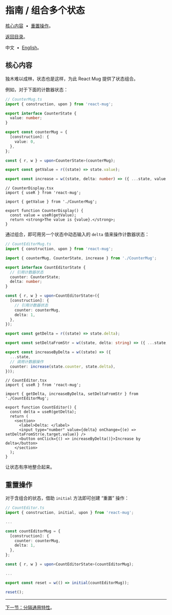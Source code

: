 # 指南 / 组合多个状态

[核心内容](#5edffd6) &nbsp;•&nbsp; [重置操作](#3b3988e)。

[返回目录](./README.zh-Hans.md)。

中文 &nbsp;•&nbsp; [English](./7f95611.md)。

## <span id="5edffd6"></span>核心内容

独木难以成林，状态也是这样，为此 React Mug 提供了状态组合。

例如，对于下面的计数器状态：

```ts
// CounterMug.ts
import { construction, upon } from 'react-mug';

export interface CounterState {
  value: number;
}

export const counterMug = {
  [construction]: {
    value: 0,
  },
};

const { r, w } = upon<CounterState>(counterMug);

export const getValue = r((state) => state.value);

export const increase = w((state, delta: number) => ({ ...state, value: state.value + delta }));
```

```tsx
// CounterDisplay.tsx
import { useR } from 'react-mug';

import { getValue } from './CounterMug';

export function CounterDisplay() {
  const value = useR(getValue);
  return <strong>The value is {value}.</strong>;
}
```

通过组合，即可用另一个状态中动态输入的 `delta` 值来操作计数器状态：

```ts
// CountEditorMug.ts
import { construction, upon } from 'react-mug';

import { counterMug, CounterState, increase } from './CounterMug';

export interface CountEditorState {
  // 引用计数器状态
  counter: CounterState;
  delta: number;
}

const { r, w } = upon<CountEditorState>({
  [construction]: {
    // 引用计数器状态
    counter: counterMug,
    delta: 1,
  },
});

export const getDelta = r((state) => state.delta);

export const setDeltaFromStr = w((state, delta: string) => ({ ...state, delta: parseInt(delta) }));

export const increaseByDelta = w((state) => ({
  ...state,
  // 调用计数器操作
  counter: increase(state.counter, state.delta),
}));
```

```tsx
// CountEditor.tsx
import { useR } from 'react-mug';

import { getDelta, increaseByDelta, setDeltaFromStr } from './CountEditorMug';

export function CountEditor() {
  const delta = useR(getDelta);
  return (
    <section>
      <label>Delta: </label>
      <input type="number" value={delta} onChange={(e) => setDeltaFromStr(e.target.value)} />
      <button onClick={() => increaseByDelta()}>Increase by delta</button>
    </section>
  );
}
```

让状态有序地整合起来。

## <span id="3b3988e"></span>重置操作

对于含组合的状态，借助 `initial` 方法即可创建 “重置” 操作：

```ts
// CountEditor.ts
import { construction, initial, upon } from 'react-mug';

...

const countEditorMug = {
  [construction]: {
    counter: counterMug,
    delta: 1,
  },
};

const { r, w } = upon<CountEditorState>(countEditorMug);

...

export const reset = w(() => initial(countEditorMug));
```

```ts
reset();
```

---

[下一节：分隔通用特性](./eb8ec2b.zh-Hans.md)。
